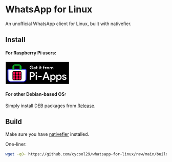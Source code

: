 # WhatsApp for Linux

An unofficial WhatsApp client for Linux, built with nativefier.

## Install

#### For Raspberry Pi users:
[![badge](https://github.com/Botspot/pi-apps/blob/master/icons/badge.png?raw=true)](https://github.com/Botspot/pi-apps)  

#### For other Debian-based OS:
Simply install DEB packages from [Release](https://github.com/cycool29/whatsapp-for-linux/releases).


## Build 

Make sure you have [nativefier](https://github.com/nativefier/nativefier) installed.

One-liner:
```bash
wget -qO- https://github.com/cycool29/whatsapp-for-linux/raw/main/build-whatsapp.sh | bash
```

